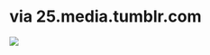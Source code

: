 <!--
id: 953858555
link: http://tumblr.atmos.org/post/953858555/via-25-media-tumblr-com
slug: via-25-media-tumblr-com
date: Sat Aug 14 2010 13:54:50 GMT-0700 (PDT)
publish: 2010-08-014
tags: 
title: via 25.media.tumblr.com
-->


via 25.media.tumblr.com
=======================

![](http://31.media.tumblr.com/tumblr_l75u3eZ87U1qz4sngo1_500.jpg)

